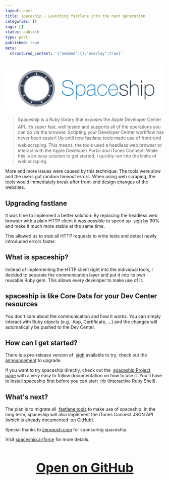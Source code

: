 ```yaml
---
layout: post
title: spaceship - Launching fastlane into the next generation
categories: []
tags: []
status: publish
type: post
published: true
meta:
  structured_content: '{"oembed":{},"overlay":true}'
---
```


[![](/squarespace_images/static_545299aae4b0e9514fe30c95_54529a29e4b025a90f45cc50_557919a4e4b08ce360dbe290_1433999782706_spaceship+airforce.pngspaceship+airforce_)](https://spaceship.airforce)
  


>Spaceship is a Ruby library that exposes the Apple Developer Center API. It’s super fast, well tested and supports all of the operations you can do via the browser. Scripting your Developer Center workflow has never been easier!
Up until now fastlane tools made use of front-end web scraping. This means, the tools used a headless web browser to interact with the Apple Developer Portal and iTunes Connect. While this is an easy solution to get started, I quickly ran into the limits of web scraping.

More and more issues were caused by this technique: The tools were slow and the users got random timeout errors. When using web scraping, the tools would immediately break after front-end design changes of the websites.

## Upgrading fastlane


It was time to implement a better solution: By replacing the headless web browser with a plain HTTP client it was possible to speed up 
[sigh](https://github.com/KrauseFx/sigh) by 90% and make it much more stable at the same time. 

This allowed us to stub all HTTP requests to write tests and detect newly introduced errors faster.

## What is spaceship?


Instead of implementing the HTTP client right into the individual tools, I decided to separate the communication layer and put it into its own reusable Ruby gem. This allows every developer to make use of it. 

## spaceship is like Core Data for your Dev Center resources


You don't care about the communication and how it works. You can simply interact with Ruby objects (e.g. 
App,
Certificate, ...) and the changes will automatically be pushed to the Dev Center.

## How can I get started?


There is a pre-release version of 
[sigh](https://github.com/KrauseFx/sigh) available to try, check out the 
[announcement](https://github.com/KrauseFx/sigh/releases/tag/1.0.0.beta5) to upgrade.

If you want to try spaceship directly, check out the 
[spaceship Project page](https://github.com/fastlane/spaceship) with a very easy to follow documentation on how to use it. You'll have to install spaceship first before you can start 
irb (Interactive Ruby Shell).

## What's next?


The plan is to migrate all 
[fastlane tools](https://fastlane.tools/) to make use of spaceship. In the long term, spaceship will also implement the iTunes Connect JSON API (which is already documented 
[on GitHub](https://github.com/fastlane/itc-api-docs)).

Special thanks to [zeropush.com](https://zeropush.com) for sponsoring spaceship.

Visit [spaceship.airforce](https://spaceship.airforce) for more details.

<h3 style="text-align: center; font-size: 40px;">
  <a href="https://github.com/fastlane/spaceship" target="_blank" style="text-decoration: underline;">
    Open on GitHub
  </a>
</h3>
